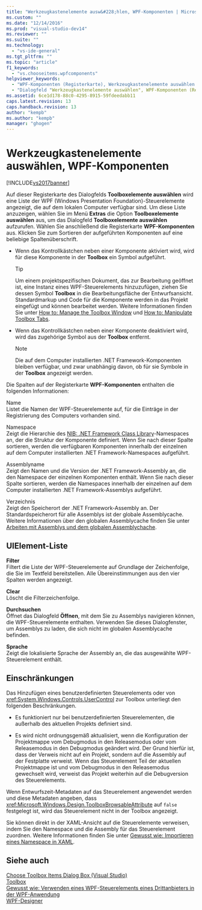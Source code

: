 ```yaml
---
title: "Werkzeugkastenelemente ausw&#228;hlen, WPF-Komponenten | Microsoft Docs"
ms.custom: ""
ms.date: "12/14/2016"
ms.prod: "visual-studio-dev14"
ms.reviewer: ""
ms.suite: ""
ms.technology: 
  - "vs-ide-general"
ms.tgt_pltfrm: ""
ms.topic: "article"
f1_keywords: 
  - "vs.chooseitems.wpfcomponents"
helpviewer_keywords: 
  - "WPF-Komponenten (Registerkarte), Werkzeugkastenelemente auswählen (Dialogfeld)"
  - "Dialogfeld "Werkzeugkastenelemente auswählen", WPF-Komponenten (Registerkarte)"
ms.assetid: 6ce1d178-88c0-4295-8915-59fdeedabb11
caps.latest.revision: 13
caps.handback.revision: 13
author: "kempb"
ms.author: "kempb"
manager: "ghogen"
---
```

# Werkzeugkastenelemente ausw&#228;hlen, WPF-Komponenten
[!INCLUDE[vs2017banner](../../code-quality/includes/vs2017banner.md)]

Auf dieser Registerkarte des Dialogfelds **Toolboxelemente auswählen** wird eine Liste der WPF \(Windows Presentation Foundation\)\-Steuerelemente angezeigt, die auf dem lokalen Computer verfügbar sind.  Um diese Liste anzuzeigen, wählen Sie im Menü **Extras** die Option **Toolboxelemente auswählen** aus, um das Dialogfeld **Toolboxelemente auswählen** aufzurufen. Wählen Sie anschließend die Registerkarte **WPF\-Komponenten** aus.  Klicken Sie zum Sortieren der aufgeführten Komponenten auf eine beliebige Spaltenüberschrift.  
  
-   Wenn das Kontrollkästchen neben einer Komponente aktiviert wird, wird für diese Komponente in der **Toolbox** ein Symbol aufgeführt.  
  
    > [!TIP]
    >  Um einem projektspezifischen Dokument, das zur Bearbeitung geöffnet ist, eine Instanz eines WPF\-Steuerelements hinzuzufügen, ziehen Sie dessen Symbol **Toolbox** in die Bearbeitungsfläche der Entwurfsansicht.  Standardmarkup und Code für die Komponente werden in das Projekt eingefügt und können bearbeitet werden.  Weitere Informationen finden Sie unter [How to: Manage the Toolbox Window](http://msdn.microsoft.com/de-de/a022c3fe-298c-4a59-a48f-b050da90ebc2) und [How to: Manipulate Toolbox Tabs](http://msdn.microsoft.com/de-de/21285050-cadd-455a-b1f5-a2289a89c4db).  
  
-   Wenn das Kontrollkästchen neben einer Komponente deaktiviert wird, wird das zugehörige Symbol aus der **Toolbox** entfernt.  
  
    > [!NOTE]
    >  Die auf dem Computer installierten .NET Framework\-Komponenten bleiben verfügbar, und zwar unabhängig davon, ob für sie Symbole in der **Toolbox** angezeigt werden.  
  
 Die Spalten auf der Registerkarte **WPF\-Komponenten** enthalten die folgenden Informationen:  
  
 Name  
 Listet die Namen der WPF\-Steuerelemente auf, für die Einträge in der Registrierung des Computers vorhanden sind.  
  
 Namespace  
 Zeigt die Hierarchie des [NIB: .NET Framework Class Library](http://msdn.microsoft.com/de-de/6c4f3a62-6a0f-41f2-9d52-ee0b13686f29)\-Namespaces an, der die Struktur der Komponente definiert.  Wenn Sie nach dieser Spalte sortieren, werden die verfügbaren Komponenten innerhalb der einzelnen auf dem Computer installierten .NET Framework\-Namespaces aufgeführt.  
  
 Assemblyname  
 Zeigt den Namen und die Version der .NET Framework\-Assembly an, die den Namespace der einzelnen Komponenten enthält.  Wenn Sie nach dieser Spalte sortieren, werden die Namespaces innerhalb der einzelnen auf dem Computer installierten .NET Framework\-Assemblys aufgeführt.  
  
 Verzeichnis  
 Zeigt den Speicherort der .NET Framework\-Assembly an.  Der Standardspeicherort für alle Assemblys ist der globale Assemblycache.  Weitere Informationen über den globalen Assemblycache finden Sie unter [Arbeiten mit Assemblys und dem globalen Assemblychache](../Topic/Working%20with%20Assemblies%20and%20the%20Global%20Assembly%20Cache.md).  
  
## UIElement-Liste  
 **Filter**  
 Filtert die Liste der WPF\-Steuerelemente auf Grundlage der Zeichenfolge, die Sie im Textfeld bereitstellen.  Alle Übereinstimmungen aus den vier Spalten werden angezeigt.  
  
 **Clear**  
 Löscht die Filterzeichenfolge.  
  
 **Durchsuchen**  
 Öffnet das Dialogfeld **Öffnen**, mit dem Sie zu Assemblys navigieren können, die WPF\-Steuerelemente enthalten.  Verwenden Sie dieses Dialogfenster, um Assemblys zu laden, die sich nicht im globalen Assemblycache befinden.  
  
 **Sprache**  
 Zeigt die lokalisierte Sprache der Assembly an, die das ausgewählte WPF\-Steuerelement enthält.  
  
## Einschränkungen  
 Das Hinzufügen eines benutzerdefinierten Steuerelements oder von <xref:System.Windows.Controls.UserControl> zur Toolbox unterliegt den folgenden Beschränkungen.  
  
-   Es funktioniert nur bei benutzerdefinierten Steuerelementen, die außerhalb des aktuellen Projekts definiert sind.  
  
-   Es wird nicht ordnungsgemäß aktualisiert, wenn die Konfiguration der Projektmappe vom Debugmodus in den Releasemodus oder vom Releasemodus in den Debugmodus geändert wird.  Der Grund hierfür ist, dass der Verweis nicht auf ein Projekt, sondern auf die Assembly auf der Festplatte verweist.  Wenn das Steuerelement Teil der aktuellen Projektmappe ist und vom Debugmodus in den Releasemodus gewechselt wird, verweist das Projekt weiterhin auf die Debugversion des Steuerelements.  
  
 Wenn Entwurfszeit\-Metadaten auf das Steuerelement angewendet werden und diese Metadaten angeben, dass <xref:Microsoft.Windows.Design.ToolboxBrowsableAttribute> auf `false` festgelegt ist, wird das Steuerelement nicht in der Toolbox angezeigt.  
  
 Sie können direkt in der XAML\-Ansicht auf die Steuerelemente verweisen, indem Sie den Namespace und die Assembly für das Steuerelement zuordnen.  Weitere Informationen finden Sie unter [Gewusst wie: Importieren eines Namespace in XAML](http://msdn.microsoft.com/de-de/6cda7c7a-369c-47dd-9c2d-13a35dcf737c).  
  
## Siehe auch  
 [Choose Toolbox Items Dialog Box \(Visual Studio\)](http://msdn.microsoft.com/de-de/bd07835f-18a8-433e-bccc-7141f65263bb)   
 [Toolbox](../../ide/reference/toolbox.md)   
 [Gewusst wie: Verwenden eines WPF\-Steuerelements eines Drittanbieters in der WPF\-Anwendung](http://msdn.microsoft.com/de-de/f4c0b601-3818-4f9f-85e5-77905f3b427f)   
 [WPF\-Designer](http://msdn.microsoft.com/de-de/c6c65214-8411-4e16-b254-163ed4099c26)